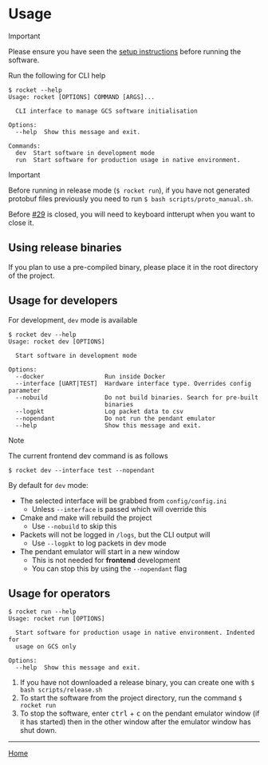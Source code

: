 # Usage

> [!IMPORTANT]
> Please ensure you have seen the [setup instructions](setup.md) before running the software.

Run the following for CLI help

```terminal
$ rocket --help
Usage: rocket [OPTIONS] COMMAND [ARGS]...

  CLI interface to manage GCS software initialisation

Options:
  --help  Show this message and exit.

Commands:
  dev  Start software in development mode
  run  Start software for production usage in native environment.
```

> [!IMPORTANT]
> Before running in release mode (`$ rocket run`), if you have not generated protobuf files previously you need to run `$ bash scripts/proto_manual.sh`.
> 
> Before [#29](https://github.com/RMIT-Competition-Rocketry/GCS/issues/29) is closed, you will need to keyboard intterupt when you want to close it.

## Using release binaries

If you plan to use a pre-compiled binary, please place it in the root directory of the project.

## Usage for developers

For development, `dev` mode is available

```terminal
$ rocket dev --help
Usage: rocket dev [OPTIONS]

  Start software in development mode

Options:
  --docker                 Run inside Docker
  --interface [UART|TEST]  Hardware interface type. Overrides config parameter
  --nobuild                Do not build binaries. Search for pre-built
                           binaries
  --logpkt                 Log packet data to csv
  --nopendant              Do not run the pendant emulator
  --help                   Show this message and exit.
```

> [!NOTE] 
> The current frontend dev command is as follows
> ```
> $ rocket dev --interface test --nopendant    
> ```

By default for `dev` mode: 
- The selected interface will be grabbed from `config/config.ini`
  - Unless `--interface` is passed which will override this
- Cmake and make will rebuild the project
  - Use `--nobuild` to skip this
- Packets will not be logged in `/logs`, but the CLI output will
  - Use `--logpkt` to log packets in dev mode
- The pendant emulator will start in a new window
  - This is not needed for **frontend** development
  - You can stop this by using the `--nopendant` flag

## Usage for operators

```terminal
$ rocket run --help
Usage: rocket run [OPTIONS]

  Start software for production usage in native environment. Indented for
  usage on GCS only

Options:
  --help  Show this message and exit.
```

1. If you have not downloaded a release binary, you can create one with `$ bash scripts/release.sh`
2. To start the software from the project directory, run the command `$ rocket run`
3. To stop the software, enter <kbd>ctrl</kbd> + <kbd>c</kbd> on the pendant emulator window (if it has started) then in the other window after the emulator window has shut down. 
 
---

[Home](../README.md)
